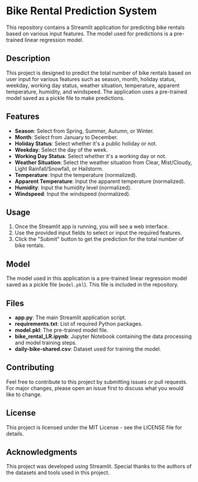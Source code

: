 
# Bike Rental Prediction System

This repository contains a Streamlit application for predicting bike rentals based on various input features. The model used for predictions is a pre-trained linear regression model.

## Description

This project is designed to predict the total number of bike rentals based on user input for various features such as season, month, holiday status, weekday, working day status, weather situation, temperature, apparent temperature, humidity, and windspeed. The application uses a pre-trained model saved as a pickle file to make predictions.

## Features

- **Season**: Select from Spring, Summer, Autumn, or Winter.
- **Month**: Select from January to December.
- **Holiday Status**: Select whether it's a public holiday or not.
- **Weekday**: Select the day of the week.
- **Working Day Status**: Select whether it's a working day or not.
- **Weather Situation**: Select the weather situation from Clear, Mist/Cloudy, Light Rainfall/Snowfall, or Hailstorm.
- **Temperature**: Input the temperature (normalized).
- **Apparent Temperature**: Input the apparent temperature (normalized).
- **Humidity**: Input the humidity level (normalized).
- **Windspeed**: Input the windspeed (normalized).
 

## Usage

1. Once the Streamlit app is running, you will see a web interface.
2. Use the provided input fields to select or input the required features.
3. Click the "Submit" button to get the prediction for the total number of bike rentals.

## Model

The model used in this application is a pre-trained linear regression model saved as a pickle file (`model.pkl`). This file is included in the repository.

## Files

- **app.py**: The main Streamlit application script.
- **requirements.txt**: List of required Python packages.
- **model.pkl**: The pre-trained model file.
- **bike_rental_LR.ipynb**: Jupyter Notebook containing the data processing and model training steps.
- **daily-bike-shared.csv**: Dataset used for training the model.

## Contributing

Feel free to contribute to this project by submitting issues or pull requests. For major changes, please open an issue first to discuss what you would like to change.

## License

This project is licensed under the MIT License - see the LICENSE file for details.

## Acknowledgments

This project was developed using Streamlit. Special thanks to the authors of the datasets and tools used in this project.

